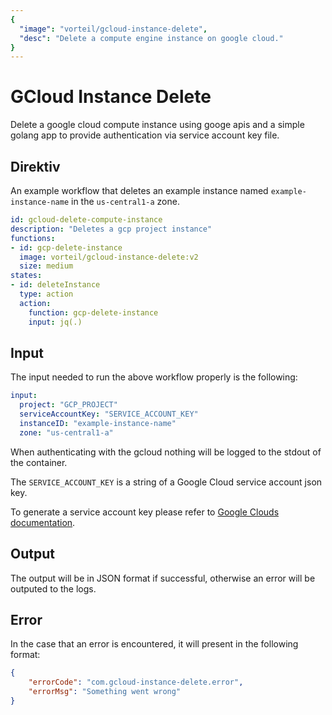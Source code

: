 ```yaml
---
{
  "image": "vorteil/gcloud-instance-delete",
  "desc": "Delete a compute engine instance on google cloud."
}
---
```

# GCloud Instance Delete

Delete a google cloud compute instance using googe apis and a simple golang app to provide authentication via service account key file.

## Direktiv

An example workflow that deletes an example instance named `example-instance-name` in the `us-central1-a` zone.

```yaml
id: gcloud-delete-compute-instance
description: "Deletes a gcp project instance"
functions:
- id: gcp-delete-instance
  image: vorteil/gcloud-instance-delete:v2
  size: medium
states:
- id: deleteInstance
  type: action
  action:
    function: gcp-delete-instance
    input: jq(.)
```

## Input

The input needed to run the above workflow properly is the following:

```yaml
input:
  project: "GCP_PROJECT"
  serviceAccountKey: "SERVICE_ACCOUNT_KEY"
  instanceID: "example-instance-name"
  zone: "us-central1-a"
```

When authenticating with the gcloud nothing will be logged to the stdout of the container.

The `SERVICE_ACCOUNT_KEY` is a string of a Google Cloud service account json key.

To generate a service account key please refer to [Google Clouds documentation](https://cloud.google.com/iam/docs/creating-managing-service-account-keys).

## Output
The output will be in JSON format if successful, otherwise an error will be outputed to the logs.

## Error 

In the case that an error is encountered, it will present in the following format:

```json
{
    "errorCode": "com.gcloud-instance-delete.error",
    "errorMsg": "Something went wrong"
}
```